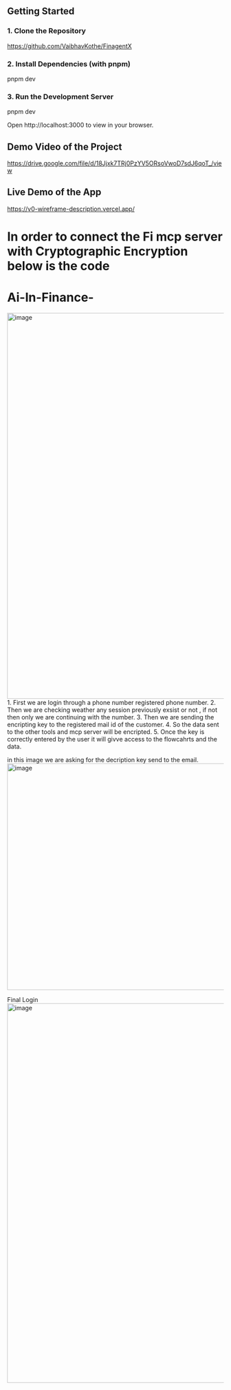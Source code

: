 
##  Getting Started

### 1. Clone the Repository
https://github.com/VaibhavKothe/FinagentX


### 2. Install Dependencies (with pnpm)
pnpm dev

### 3. Run the Development Server
pnpm dev

Open http://localhost:3000 to view in your browser.

## Demo Video of the Project 
https://drive.google.com/file/d/18Jjxk7TRj0PzYV5ORsoVwoD7sdJ6qoT_/view

## Live Demo of the App
https://v0-wireframe-description.vercel.app/


# In order to connect the Fi mcp server with Cryptographic Encryption below is the code 


# Ai-In-Finance-
<img width="1909" height="896" alt="image" src="https://github.com/user-attachments/assets/3b599e18-b334-449a-8830-84d90d42d017" />
1. First we are login through a phone number registered phone number.
2. Then we are checking weather any session previously exsist or not , if not then only we are continuing with the number.
3. Then we are sending the encripting key to the registered mail id of the customer.
4. So the data sent to the other tools and mcp server will be encripted.
5. Once the key is correctly entered by the user it will givve access to the flowcahrts and the data.

in this image we are asking for the decription key send to the email.
<img width="662" height="526" alt="image" src="https://github.com/user-attachments/assets/3a6604ee-19ed-4198-8679-2e0bf5762623" />


 Final Login 
<img width="1919" height="881" alt="image" src="https://github.com/user-attachments/assets/f8e1822b-d0cf-4979-8538-cb882696410f" />

